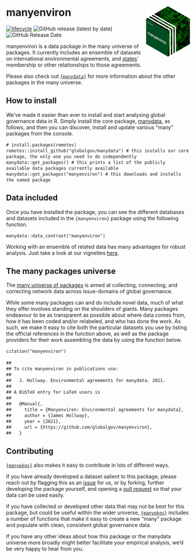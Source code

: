 manyenviron <img src="man/figures/manyenviron_hexlogo.png" align="right"/>
==========================================================================

<!-- badges: start -->

[![lifecycle](https://img.shields.io/badge/lifecycle-experimental-orange.svg)](https://www.tidyverse.org/lifecycle/#experimental)
![GitHub release (latest by
date)](https://img.shields.io/github/v/release/globalgov/manyenviron)
![GitHub Release
Date](https://img.shields.io/github/release-date/globalgov/manyenviron)
<!-- badges: end -->

manyenviron is a data package in the many universe of packages. It
currently includes an ensemble of datasets on international
environmental agreements, and
[states](https://github.com/globalgov/qStates)’ membership or other
relationships to those agreements.

Please also check out [`{manydata}`](https://github.com/globalgov) for
more information about the other packages in the many universe.

How to install
--------------

We’ve made it easier than ever to install and start analysing global
governance data in R. Simply install the core package,
[manydata](https://github.com/globalgov/manydata), as follows, and then
you can discover, install and update various “many” packages from the
console.

    # install.packages(remotes)
    remotes::install_github("globalgov/manydata") # this installs our core package, the only one you need to do independently
    manydata::get_packages() # this prints a list of the publicly available data packages currently available
    manydata::get_packages("manyenviron") # this downloads and installs the named package

Data included
-------------

Once you have installed the package, you can see the different databases
and datasets included in the `{manyenviron}` package using the following
function.

    manydata::data_contrast("manyenviron")

Working with an ensemble of related data has many advantages for robust
analysis. Just take a look at our vignettes
[here](https://globalgov.github.io/manydata/articles/user.html).

The many packages universe
--------------------------

The [many universe of packages](https://github.com/globalgov/manydata)
is aimed at collecting, connecting, and correcting network data across
issue-domains of global governance.

While some many packages can and do include novel data, much of what
they offer involves standing on the shoulders of giants. Many packages
endeavour to be as transparent as possible about where data comes from,
how it has been coded and/or relabeled, and who has done the work. As
such, we make it easy to cite both the particular datasets you use by
listing the official references in the function above, as well as the
package providers for their work assembling the data by using the
function below.

    citation("manyenviron")

    ## 
    ## To cite manyenviron in publications use:
    ## 
    ##   J. Hollway. Environmental agreements for manydata. 2021.
    ## 
    ## A BibTeX entry for LaTeX users is
    ## 
    ##   @Manual{,
    ##     title = {Manyenviron: Environmental agreements for manydata},
    ##     author = {James Hollway},
    ##     year = {2021},
    ##     url = {https://github.com/globalgov/manyenviron},
    ##   }

Contributing
------------

[`{manypkgs}`](https://github.com/globalgov/manypkgs) also makes it easy
to contribute in lots of different ways.

If you have already developed a dataset salient to this package, please
reach out by flagging this as an
[issue](https://github.com/globalgov/manyenviron/issues) for us, or by
forking, further developing the package yourself, and opening a [pull
request](https://github.com/globalgov/manyenviron/pulls) so that your
data can be used easily.

If you have collected or developed other data that may not be best for
this package, but could be useful within the wider universe,
[`{manypkgs}`](https://github.com/globalgov/manypkgs) includes a number
of functions that make it easy to create a new “many” package and
populate with clean, consistent global governance data.

If you have any other ideas about how this package or the manydata
universe more broadly might better facilitate your empirical analysis,
we’d be very happy to hear from you.
